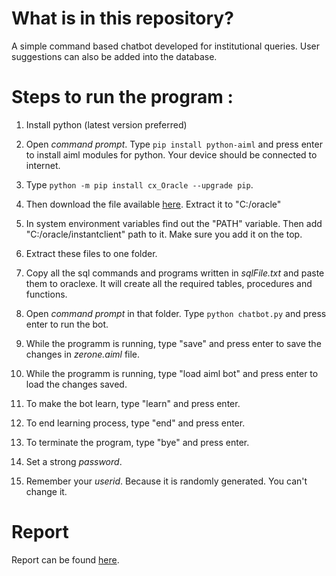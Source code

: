# What is in this repository?

A simple command based chatbot developed for institutional queries. User suggestions can also be added into the database.

# Steps to run the program :

1. Install python (latest version preferred)

2. Open _command prompt_. Type ```pip install python-aiml``` and press enter to install aiml modules for python. Your device should be connected to internet.

3. Type ```python -m pip install cx_Oracle --upgrade pip```.

4. Then download the file available [here](https://download.oracle.com/otn_software/nt/instantclient/19600/instantclient-basic-windows.x64-19.6.0.0.0dbru.zip). Extract it to "C:/oracle"

5. In system environment variables find out the "PATH" variable. Then add "C:/oracle/instantclient" path to it. Make sure you add it on the top.

6. Extract these files to one folder.

7. Copy all the sql commands and programs written in _sqlFile.txt_ and paste them to oraclexe. It will create all the required tables, procedures and functions.

8. Open _command prompt_ in that folder. Type ```python chatbot.py``` and press enter to run the bot.

9. While the programm is running, type "save" and press enter to save the changes in _zerone.aiml_ file.

10. While the programm is running, type "load aiml bot" and press enter to load the changes saved.

11. To make the bot learn, type "learn" and press enter.

12. To end learning process, type "end" and press enter.

13. To terminate the program, type "bye" and press enter.

14. Set a strong _password_.

15. Remember your _userid_. Because it is randomly generated. You can't change it.

# Report
Report can be found [here](./chatbotreport.pdf).
